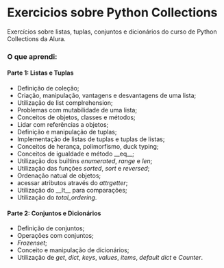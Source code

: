 # Exercicios sobre Python Collections
 Exercícios sobre listas, tuplas, conjuntos e dicionários do curso de Python Collections da Alura.

 ### O que aprendi:

 #### Parte 1: Listas e Tuplas

 - Definição de coleção;
 - Criação, manipulação, vantagens e desvantagens de uma lista;
 - Utilização de list complrehension;
 - Problemas com mutabilidade de uma lista;
 - Conceitos de objetos, classes e métodos;
 - Lidar com referências a objetos;
 - Definição e manipulação de tuplas;
 - Implementação de listas de tuplas e tuplas de listas;
 - Conceitos de herança, polimorfismo, duck typing;
 - Conceitos de igualdade e método \_\_eq__;
 - Utilização dos builtins _enumerated_, _range_ e _len_;
 - Utilização das funções _sorted_, _sort_ e _reversed_;
 - Ordenação natual de objetos;
 - acessar atributos através do _attrgetter_;
 - Utilização do \_\_lt__ para comparações;
 - Utilização do _total_ordering_.

#### Parte 2: Conjuntos e Dicionários

 - Definição de conjuntos;
 - Operações com conjuntos;
 - _Frozenset_;
 - Conceito e manipulação de dicionários;
 - Utilização de _get_, _dict_, _keys_, _values_, _items_, _default dict_ e _Counter_.